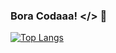 ### Bora Codaaa! </> 👋

[![Top Langs](https://github-readme-stats.vercel.app/api/top-langs/?username=JhonesJhonatas&hide_progress=true)](https://github.com/JhonesJhonatas/github-readme-stats)

<!--
**JhonesJhonatas/JhonesJhonatas** is a ✨ _special_ ✨ repository because its `README.md` (this file) appears on your GitHub profile.

Here are some ideas to get you started:

- 🔭 I’m currently working on ...
- 🌱 I’m currently learning ...
- 👯 I’m looking to collaborate on ...
- 🤔 I’m looking for help with ...
- 💬 Ask me about ...
- 📫 How to reach me: ...
- 😄 Pronouns: ...
- ⚡ Fun fact: ...
-->
